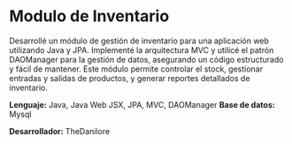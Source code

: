 # Modulo de Inventario
Desarrollé un módulo de gestión de inventario para una aplicación web utilizando Java y JPA. Implementé la arquitectura MVC y utilicé el patrón DAOManager para la gestión de datos, asegurando un código estructurado y fácil de mantener. Este módulo permite controlar el stock, gestionar entradas y salidas de productos, y generar reportes detallados de inventario.

**Lenguaje:** Java, Java Web JSX, JPA, MVC, DAOManager
**Base de datos:** Mysql

**Desarrollador:**
TheDanilore
